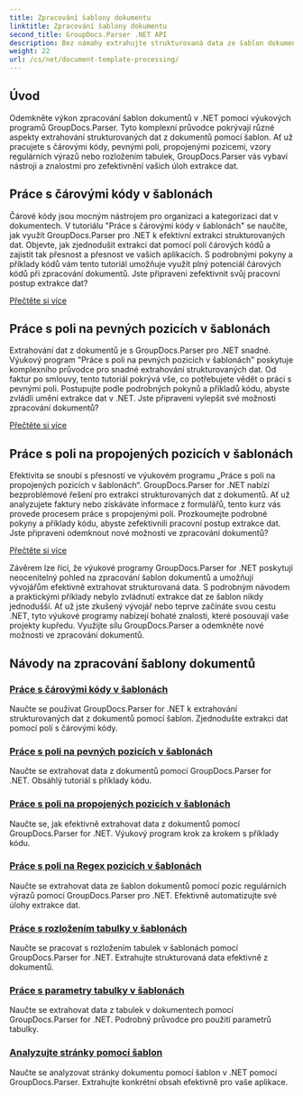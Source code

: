 ```yaml
---
title: Zpracování šablony dokumentu
linktitle: Zpracování šablony dokumentu
second_title: GroupDocs.Parser .NET API
description: Bez námahy extrahujte strukturovaná data ze šablon dokumentů pomocí GroupDocs.Parser pro .NET. Naučte se pracovat s čárovými kódy, poli, regulárním výrazem a rozložením tabulek.
weight: 22
url: /cs/net/document-template-processing/
---
```


## Úvod

Odemkněte výkon zpracování šablon dokumentů v .NET pomocí výukových programů GroupDocs.Parser. Tyto komplexní průvodce pokrývají různé aspekty extrahování strukturovaných dat z dokumentů pomocí šablon. Ať už pracujete s čárovými kódy, pevnými poli, propojenými pozicemi, vzory regulárních výrazů nebo rozložením tabulek, GroupDocs.Parser vás vybaví nástroji a znalostmi pro zefektivnění vašich úloh extrakce dat.

## Práce s čárovými kódy v šablonách

Čárové kódy jsou mocným nástrojem pro organizaci a kategorizaci dat v dokumentech. V tutoriálu "Práce s čárovými kódy v šablonách" se naučíte, jak využít GroupDocs.Parser pro .NET k efektivní extrakci strukturovaných dat. Objevte, jak zjednodušit extrakci dat pomocí polí čárových kódů a zajistit tak přesnost a přesnost ve vašich aplikacích. S podrobnými pokyny a příklady kódů vám tento tutoriál umožňuje využít plný potenciál čárových kódů při zpracování dokumentů. Jste připraveni zefektivnit svůj pracovní postup extrakce dat?

[Přečtěte si více](./working-with-barcodes-in-templates/)

## Práce s poli na pevných pozicích v šablonách

Extrahování dat z dokumentů je s GroupDocs.Parser pro .NET snadné. Výukový program "Práce s poli na pevných pozicích v šablonách" poskytuje komplexního průvodce pro snadné extrahování strukturovaných dat. Od faktur po smlouvy, tento tutoriál pokrývá vše, co potřebujete vědět o práci s pevnými poli. Postupujte podle podrobných pokynů a příkladů kódu, abyste zvládli umění extrakce dat v .NET. Jste připraveni vylepšit své možnosti zpracování dokumentů?

[Přečtěte si více](./working-with-fields-at-fixed-positions-in-templates/)

## Práce s poli na propojených pozicích v šablonách

Efektivita se snoubí s přesností ve výukovém programu „Práce s poli na propojených pozicích v šablonách“. GroupDocs.Parser for .NET nabízí bezproblémové řešení pro extrakci strukturovaných dat z dokumentů. Ať už analyzujete faktury nebo získáváte informace z formulářů, tento kurz vás provede procesem práce s propojenými poli. Prozkoumejte podrobné pokyny a příklady kódu, abyste zefektivnili pracovní postup extrakce dat. Jste připraveni odemknout nové možnosti ve zpracování dokumentů?

[Přečtěte si více](./working-with-fields-at-linked-positions-in-templates/)

Závěrem lze říci, že výukové programy GroupDocs.Parser for .NET poskytují neocenitelný pohled na zpracování šablon dokumentů a umožňují vývojářům efektivně extrahovat strukturovaná data. S podrobným návodem a praktickými příklady nebylo zvládnutí extrakce dat ze šablon nikdy jednodušší. Ať už jste zkušený vývojář nebo teprve začínáte svou cestu .NET, tyto výukové programy nabízejí bohaté znalosti, které posouvají vaše projekty kupředu. Využijte sílu GroupDocs.Parser a odemkněte nové možnosti ve zpracování dokumentů.

## Návody na zpracování šablony dokumentů
### [Práce s čárovými kódy v šablonách](./working-with-barcodes-in-templates/)
Naučte se používat GroupDocs.Parser for .NET k extrahování strukturovaných dat z dokumentů pomocí šablon. Zjednodušte extrakci dat pomocí polí s čárovými kódy.
### [Práce s poli na pevných pozicích v šablonách](./working-with-fields-at-fixed-positions-in-templates/)
Naučte se extrahovat data z dokumentů pomocí GroupDocs.Parser for .NET. Obsáhlý tutoriál s příklady kódu.
### [Práce s poli na propojených pozicích v šablonách](./working-with-fields-at-linked-positions-in-templates/)
Naučte se, jak efektivně extrahovat data z dokumentů pomocí GroupDocs.Parser for .NET. Výukový program krok za krokem s příklady kódu.
### [Práce s poli na Regex pozicích v šablonách](./working-with-fields-at-regex-positions-in-templates/)
Naučte se extrahovat data ze šablon dokumentů pomocí pozic regulárních výrazů pomocí GroupDocs.Parser pro .NET. Efektivně automatizujte své úlohy extrakce dat.
### [Práce s rozložením tabulky v šablonách](./working-with-table-layout-in-templates/)
Naučte se pracovat s rozložením tabulek v šablonách pomocí GroupDocs.Parser for .NET. Extrahujte strukturovaná data efektivně z dokumentů.
### [Práce s parametry tabulky v šablonách](./working-with-table-parameters-in-templates/)
Naučte se extrahovat data z tabulek v dokumentech pomocí GroupDocs.Parser for .NET. Podrobný průvodce pro použití parametrů tabulky.
### [Analyzujte stránky pomocí šablon](./parse-pages-using-templates/)
Naučte se analyzovat stránky dokumentu pomocí šablon v .NET pomocí GroupDocs.Parser. Extrahujte konkrétní obsah efektivně pro vaše aplikace.